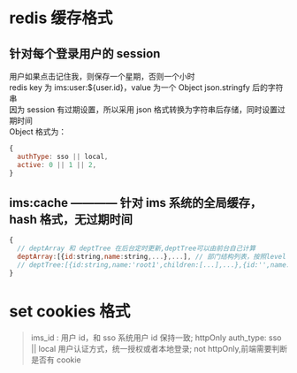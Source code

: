 # redis 缓存格式

## 针对每个登录用户的 session

用户如果点击记住我，则保存一个星期，否则一个小时  
redis key 为 ims:user:${user.id}，value 为一个 Object json.stringfy 后的字符串  
因为 session 有过期设置，所以采用 json 格式转换为字符串后存储，同时设置过期时间  
Object 格式为：

```javascript
{
  authType: sso || local,
  active: 0 || 1 || 2,
}
```

## ims:cache ———— 针对 ims 系统的全局缓存，hash 格式，无过期时间

```javascript
{
  // deptArray 和 deptTree 在后台定时更新,deptTree可以由前台自己计算
  deptArray:[{id:string,name:string,...},...], // 部门结构列表，按照level order 排序
  // deptTree:[{id:string,name:'root1',children:[...],...},{id:'',name:'root2',...}]
}
```

# set cookies 格式

> ims_id : 用户 id，和 sso 系统用户 id 保持一致; httpOnly
> auth_type: sso || local 用户认证方式，统一授权或者本地登录; not httpOnly,前端需要判断是否有 cookie
